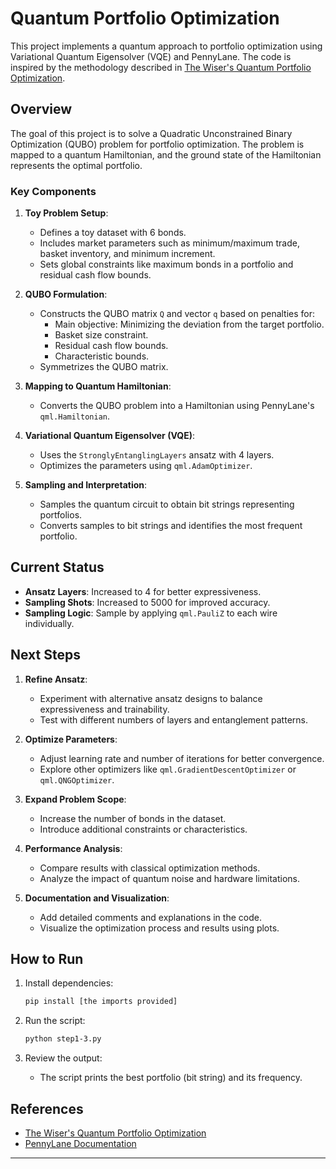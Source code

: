# Quantum Portfolio Optimization

This project implements a quantum approach to portfolio optimization using Variational Quantum Eigensolver (VQE) and PennyLane. The code is inspired by the methodology described in [The Wiser's Quantum Portfolio Optimization](https://www.thewiser.org/quantum-portfolio-optimization).

## Overview

The goal of this project is to solve a Quadratic Unconstrained Binary Optimization (QUBO) problem for portfolio optimization. The problem is mapped to a quantum Hamiltonian, and the ground state of the Hamiltonian represents the optimal portfolio.

### Key Components

1. **Toy Problem Setup**:
   - Defines a toy dataset with 6 bonds.
   - Includes market parameters such as minimum/maximum trade, basket inventory, and minimum increment.
   - Sets global constraints like maximum bonds in a portfolio and residual cash flow bounds.

2. **QUBO Formulation**:
   - Constructs the QUBO matrix `Q` and vector `q` based on penalties for:
     - Main objective: Minimizing the deviation from the target portfolio.
     - Basket size constraint.
     - Residual cash flow bounds.
     - Characteristic bounds.
   - Symmetrizes the QUBO matrix.

3. **Mapping to Quantum Hamiltonian**:
   - Converts the QUBO problem into a Hamiltonian using PennyLane's `qml.Hamiltonian`.

4. **Variational Quantum Eigensolver (VQE)**:
   - Uses the `StronglyEntanglingLayers` ansatz with 4 layers.
   - Optimizes the parameters using `qml.AdamOptimizer`.

5. **Sampling and Interpretation**:
   - Samples the quantum circuit to obtain bit strings representing portfolios.
   - Converts samples to bit strings and identifies the most frequent portfolio.

## Current Status

- **Ansatz Layers**: Increased to 4 for better expressiveness.
- **Sampling Shots**: Increased to 5000 for improved accuracy.
- **Sampling Logic**: Sample by applying `qml.PauliZ` to each wire individually.

## Next Steps

1. **Refine Ansatz**:
   - Experiment with alternative ansatz designs to balance expressiveness and trainability.
   - Test with different numbers of layers and entanglement patterns.

2. **Optimize Parameters**:
   - Adjust learning rate and number of iterations for better convergence.
   - Explore other optimizers like `qml.GradientDescentOptimizer` or `qml.QNGOptimizer`.

3. **Expand Problem Scope**:
   - Increase the number of bonds in the dataset.
   - Introduce additional constraints or characteristics.

4. **Performance Analysis**:
   - Compare results with classical optimization methods.
   - Analyze the impact of quantum noise and hardware limitations.

5. **Documentation and Visualization**:
   - Add detailed comments and explanations in the code.
   - Visualize the optimization process and results using plots.

## How to Run

1. Install dependencies:
   ```bash
   pip install [the imports provided]
   ```

2. Run the script:
   ```bash
   python step1-3.py
   ```

3. Review the output:
   - The script prints the best portfolio (bit string) and its frequency.

## References

- [The Wiser's Quantum Portfolio Optimization](https://www.thewiser.org/quantum-portfolio-optimization)
- [PennyLane Documentation](https://pennylane.ai/)

---

